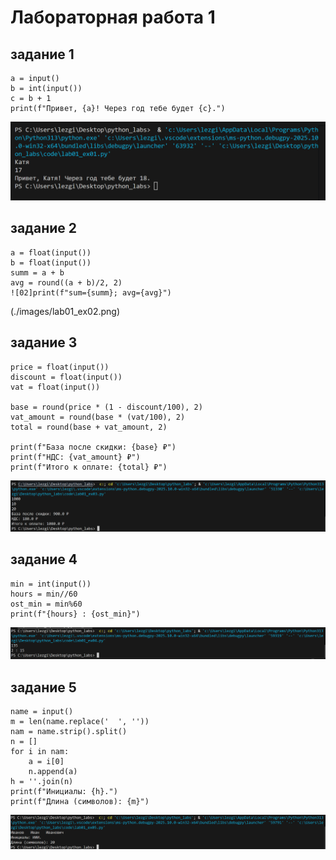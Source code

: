 # __Лабораторная работа 1__
## задание 1
```
a = input()
b = int(input())
c = b + 1
print(f"Привет, {a}! Через год тебе будет {c}.")
```
![01](./images/lab01_ex01.png)
## задание 2
```
a = float(input())
b = float(input())
summ = a + b
avg = round((a + b)/2, 2)
![02]print(f"sum={summ}; avg={avg}")
```
(./images/lab01_ex02.png)
## задание 3
```
price = float(input())
discount = float(input())
vat = float(input())

base = round(price * (1 - discount/100), 2)
vat_amount = round(base * (vat/100), 2)
total = round(base + vat_amount, 2)

print(f"База после скидки: {base} ₽")
print(f"НДС: {vat_amount} ₽")
print(f"Итого к оплате: {total} ₽")
```
![03](./images/lab01_ex03.png)
## задание 4
```
min = int(input())
hours = min//60
ost_min = min%60
print(f"{hours} : {ost_min}")
```
![04](./images/lab01_ex04.png)
## задание 5
```
name = input()
m = len(name.replace('  ', ''))
nam = name.strip().split()
n = []
for i in nam:
    a = i[0]
    n.append(a)
h = ''.join(n)
print(f"Инициалы: {h}.")
print(f"Длина (символов): {m}")
```
![05](./images/lab01_ex05.png)
